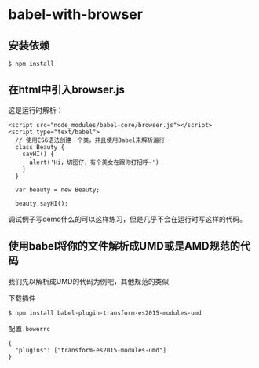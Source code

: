 # babel-with-browser

## 安装依赖
```
$ npm install
```

## 在html中引入browser.js

这是运行时解析：
```
<script src="node_modules/babel-core/browser.js"></script>
<script type="text/babel">
  // 使用ES6语法创建一个类，并且使用Babel来解析运行
  class Beauty {
    sayHI() {
      alert('Hi，切图仔，有个美女在跟你打招呼~')
    }
  }

  var beauty = new Beauty;

  beauty.sayHI();
```

调试例子写demo什么的可以这样练习，但是几乎不会在运行时写这样的代码。

## 使用babel将你的文件解析成UMD或是AMD规范的代码

我们先以解析成UMD的代码为例吧，其他规范的类似

下载插件
```
$ npm install babel-plugin-transform-es2015-modules-umd
```

配置`.bowerrc`
```
{
  "plugins": ["transform-es2015-modules-umd"]
}
```
